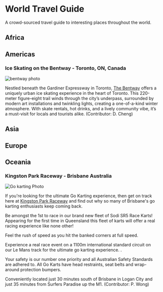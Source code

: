 # World Travel Guide
A crowd-sourced travel guide to interesting places throughout the world.

## Africa

## Americas

### Ice Skating on the Bentway - Toronto, ON, Canada

![bentway photo](https://thebentway.ca/wp-content/uploads/2024/11/Crop181230143633PolarBear_bentway-AndrewWilliamson1240-scaled-e1732912058106.jpg)

Nestled beneath the Gardiner Expressway in Toronto, [The Bentway](https://thebentway.ca/event/winter-skating-opening-day/) offers a uniquely urban ice skating experience in the heart of Toronto. This 220-meter figure-eight trail winds through the city’s underpass, surrounded by modern art installations and twinkling lights, creating a one-of-a-kind winter atmosphere. With skate rentals, hot drinks, and a lively community vibe, it’s a must-visit for locals and tourists alike. (Contributor: D. Cheng)

## Asia

## Europe

## Oceania

### Kingston Park Raceway - Brisbane Australia 
![Go karting Photo](https://encrypted-tbn0.gstatic.com/images?q=tbn:ANd9GcSO-UROmdVXrbatiw6EHIkql09Fjxd7fEub0g&s)

If you're looking for the ultimate Go Karting experience, then get on track here at [Kingston Park Raceway](https://kingstonpark.com.au/) and find out why so many of Brisbane's go karting enthusiasts keep coming back.

Be amongst the 1st to race in our brand new fleet of Sodi SR5 Race Karts! Appearing for the first time in Queensland this fleet of karts will offer a real racing experience like none other! 

Feel the rush of speed as you hit the banked corners at full speed.

Experience a real race event on a 1100m international standard circuit on our Le Mans track for the ultimate go karting experience. .

Your safety is our number one priority and all Australian Safety Standards are adhered to. All Go Karts have head restraints, seat belts and wrap-around protection bumpers.

Conveniently located just 30 minutes south of Brisbane in Logan City and just 35 minutes from Surfers Paradise up the M1. (Contributor: P. Wong) 